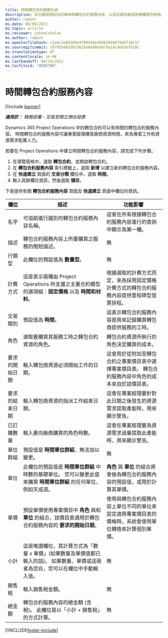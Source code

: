 ```yaml
---
title: 時間轉包合約服務內容
description: 本主題說明如何記錄時間轉包合約服務內容，以及記錄從廠商那裡購買的時間。
author: rumant
ms.date: 08/05/2021
ms.topic: article
ms.reviewer: johnmichalak
ms.author: rumant
ms.openlocfilehash: c1adc1e88369e9f60548ed69b5950070d5f10c57
ms.sourcegitcommit: c0792bd65d92db25e0e8864879a19c4b93efb10c
ms.translationtype: HT
ms.contentlocale: zh-HK
ms.lasthandoff: 04/14/2022
ms.locfileid: "8595709"
---
```

# <a name="subcontract-lines-for-time"></a>時間轉包合約服務內容

[!include [banner](../../includes/dataverse-preview.md)]

_**適用於：** 精簡部署 - 交易至開立預估發票_

Dynamics 365 Project Operations 中的轉包合約可以有時間的轉包合約服務內容。 時間轉包合約服務內容可讓專案經理購買廠商資源時間，來為專案工作和資源需求配置人力。

若要在 Project Operations 中建立時間轉包合約服務內容，請完成下列步驟。

1. 在導覽窗格中，選取 **轉包合約**，並開啟轉包合約。
2. 在 **轉包合約服務內容** 索引標籤上，選取 **新增** 以建立新的轉包合約服務內容。
3. 在 **快速建立** 頁面的 **交易分類** 欄位中，選取 **時間**。
4. 輸入其餘欄位資訊，然後選取 **儲存**。

  下表提供有關 **轉包合約服務內容** 頁面及 **快速建立** 頁面中欄位的資訊。

| **欄位** | **描述** | **功能影響** |
| --- | --- | --- |
| 名字 | 可協助進行識別的轉包合約服務內容名稱。 | 這會在所有根據轉包合約服務內容進行的查詢中顯示為第一欄。 |
| 描述 | 轉包合約服務內容上所要購買之服務的簡短描述。 |無​​ |
| 行類型 |   此欄位的預設值為 **數量型**。| 無​​ |
| 計費方式 | 這是表示兩種由 Project Operations 所支援之主要合約模型的選項組：**固定價格** 以及 **時間和材料**。 | 根據選取的計費方式而定，來為採用固定價格計費方式的轉包合約服務內容提供里程碑型發票排程。 |
| 交易類別 | 預設值為 **時間**。 | 這表示轉包合約服務內容是用來記錄購買轉包商提供服務的工時。 |
| 角色 | 選取要購買其服務工時之轉包合約資源的角色。 | 轉包合約資源所執行的角色決定購買的成本。 |
| 要求的開始日期 | 輸入轉包商資源必須開始工作的日期。 | 這會用於從附加至轉包合約之專案價目表中選擇專案價目表。 轉包合約服務內容中角色的成本來自於該價目表。 |
| 要求的結束日期 | 輸入轉包商資源的指派工作結束日期。 | 這會在專案經理要針對此日期之後發生的資源需求提取產能時，用來顯示警告。 |
| 已訂購數量 | 輸入要向廠商購買的角色時數。 | 這會在專案經理要為資源需求過量提取此產能時，用來顯示警告。 |
| 單位群組 | 預設值是 **時間單位群組**，無法加以變更。 | 無​​|
| 單位 | 此欄位的預設值是 **時間單位群組** 中時數的基礎單位。 您可以變更此值來購買 **時間單位群組** 的任何單位，例如天或週。 | **角色** 與 **單位** 的組合將會做為轉包合約服務內容的預設值，或用於計算其單價。 |
| 單價 | 預設單價使用專案價目中 **角色** 與和 **單位** 的組合，該價目表適用於轉包合約服務內容的 **要求的開始日期**。 | 使用與轉包合約服務內容上單位不同的單位來設定適用專案價目表的價格時，系統會使用單位轉換來計算個別單價。 |
| 小計 |    這是唯讀欄位，其計算方式為「數量 x 單價」(如果數量及單價值都已輸入的話)。 如果數量、單價或這兩者為空白，您可以在欄位中手動輸入值。 | 無​​|
| 銷售稅 |   輸入銷售稅金額。 |無​​ |
| 總金額 | 轉包合約服務內容的總金額 (含稅)。 此欄位是以「小計 + 銷售稅」的方式計算。|無​​ |

[!INCLUDE[footer-include](../../includes/footer-banner.md)]
